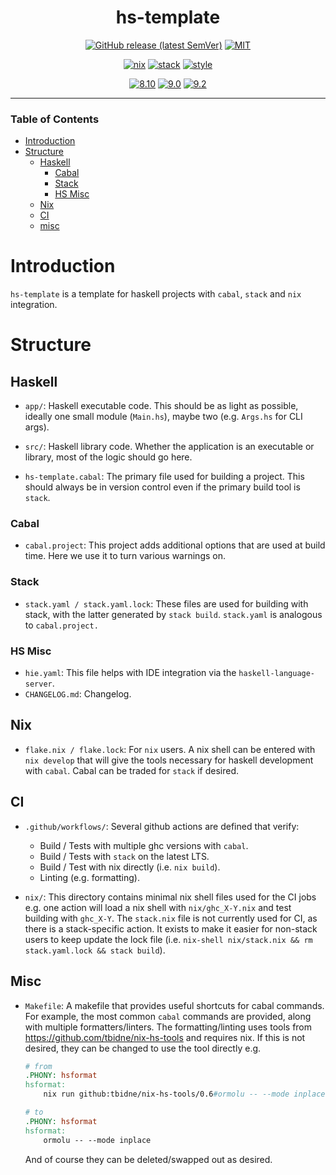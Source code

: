 <div align="center">

# hs-template

[![GitHub release (latest SemVer)](https://img.shields.io/github/v/release/tbidne/hs-template?include_prereleases&sort=semver)](https://github.com/tbidne/hs-template/releases/)
[![MIT](https://img.shields.io/github/license/tbidne/hs-template?color=blue)](https://opensource.org/licenses/MIT)

[![nix](https://img.shields.io/github/workflow/status/tbidne/hs-template/nix/main?label=nix%209.2&&logo=nixos&logoColor=85c5e7&labelColor=2f353c)](https://github.com/tbidne/hs-template/actions/workflows/nix_ci.yaml)
[![stack](https://img.shields.io/github/workflow/status/tbidne/hs-template/stack/main?label=stack%2019&logoColor=white&labelColor=2f353c)](https://github.com/tbidne/hs-template/actions/workflows/stack_ci.yaml)
[![style](https://img.shields.io/github/workflow/status/tbidne/hs-template/style/main?label=style&logoColor=white&labelColor=2f353c)](https://github.com/tbidne/hs-template/actions/workflows/style_ci.yaml)

[![8.10](https://img.shields.io/github/workflow/status/tbidne/hs-template/8.10/main?label=8.10&logo=haskell&logoColor=655889&labelColor=2f353c)](https://github.com/tbidne/hs-template/actions/workflows/ghc_8-10.yaml)
[![9.0](https://img.shields.io/github/workflow/status/tbidne/hs-template/9.0/main?label=9.0&logo=haskell&logoColor=655889&labelColor=2f353c)](https://github.com/tbidne/hs-template/actions/workflows/ghc_9-0.yaml)
[![9.2](https://img.shields.io/github/workflow/status/tbidne/hs-template/9.2/main?label=9.2&logo=haskell&logoColor=655889&labelColor=2f353c)](https://github.com/tbidne/hs-template/actions/workflows/ghc_9-2.yaml)

</div>

---

### Table of Contents
- [Introduction](#introduction)
- [Structure](#structure)
  - [Haskell](#haskell)
    - [Cabal](#cabal)
    - [Stack](#stack)
    - [HS Misc](#hs-misc)
  - [Nix](#nix)
  - [CI](#ci)
  - [misc](#misc)

# Introduction

`hs-template` is a template for haskell projects with `cabal`, `stack` and `nix` integration.

# Structure

## Haskell

* `app/`: Haskell executable code. This should be as light as possible, ideally one small module (`Main.hs`), maybe two (e.g. `Args.hs` for CLI args).
* `src/`: Haskell library code. Whether the application is an executable or library, most of the logic should go here.

* `hs-template.cabal`: The primary file used for building a project. This should always be in version control even if the primary build tool is `stack`.

### Cabal

* `cabal.project`: This project adds additional options that are used at build time. Here we use it to turn various warnings on.

### Stack

* `stack.yaml / stack.yaml.lock`: These files are used for building with stack, with the latter generated by `stack build`. `stack.yaml` is analogous to `cabal.project.`

### HS Misc

* `hie.yaml`: This file helps with IDE integration via the `haskell-language-server`.
* `CHANGELOG.md`: Changelog.

## Nix

* `flake.nix / flake.lock`: For `nix` users. A nix shell can be entered with `nix develop` that will give the tools necessary for haskell development with `cabal`. Cabal can be traded for `stack` if desired.

## CI

* `.github/workflows/`: Several github actions are defined that verify:
  * Build / Tests with multiple ghc versions with `cabal`.
  * Build / Tests with `stack` on the latest LTS.
  * Build / Test with nix directly (i.e. `nix build`).
  * Linting (e.g. formatting).

* `nix/`: This directory contains minimal nix shell files used for the CI jobs e.g. one action will load a nix shell with `nix/ghc_X-Y.nix` and test building with `ghc_X-Y`. The `stack.nix` file is not currently used for CI, as there is a stack-specific action. It exists to make it easier for non-stack users to keep update the lock file (i.e. `nix-shell nix/stack.nix && rm stack.yaml.lock && stack build`).

## Misc

* `Makefile`: A makefile that provides useful shortcuts for cabal commands. For example, the most common `cabal` commands are provided, along with multiple formatters/linters. The formatting/linting uses tools from https://github.com/tbidne/nix-hs-tools and requires nix. If this is not desired, they can be changed to use the tool directly e.g.

    ```Makefile
    # from
    .PHONY: hsformat
    hsformat:
    	nix run github:tbidne/nix-hs-tools/0.6#ormolu -- --mode inplace

    # to
    .PHONY: hsformat
    hsformat:
    	ormolu -- --mode inplace
    ```

    And of course they can be deleted/swapped out as desired.